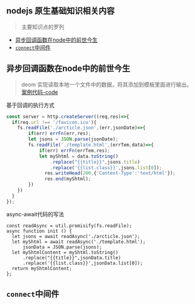 ## nodejs 原生基础知识相关内容
> 主要知识点的罗列
- [异步回调函数在node中的前世今生](#异步回调函数在node中的前世今生)
- [`connect`中间件](#`connect`中间件)


## 异步回调函数在node中的前世今生
> deom 实现读取本地一个文件中的数据，将其添加到模板里面进行输出。
[案例代码-code](./async-code/)

基于回调的执行方式
```js
const server = http.createServer((req,res)=>{
  if(req.url !== '/favicon.ico'){
    fs.readFile('./arcticle.json',(err,jsonDate)=>{
        if(err) errFn(err,res);
        let jsons = JSON.parse(jsonDate);
        fs.readFile('./template.html',(errTem,data)=>{
            if(err) errFn(errTem,res);
            let myShtml = data.toString()
                .replace("{{title}}",jsons.title)
                .replace('{{list.class}}',jsons.list[0]);
              res.writeHead(200,{'Content-Type':'text/html'});
              res.end(myShtml);
        })
    })
  }
});
```

async-await代码的写法
```
const readAsync = util.promisify(fs.readFile);
async function init () {
  let jsons = await readAsync('./arcticle.json');
  let myShtml = await readAsync('./template.html');
      jsonData = JSON.parse(jsons);
  let myShtmlContent = myShtml.toString()
      .replace("{{title}}",jsonData.title)
      .replace('{{list.class}}',jsonData.list[0]);
  return myShtmlContent;
};
```


## `connect`中间件
